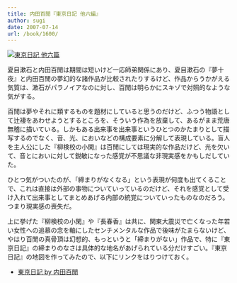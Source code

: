 ```yaml
---
title: 内田百閒『東京日記 他六編』
author: sugi
date: 2007-07-14
url: /book/1600/
---
```

<a href="http://www.amazon.co.jp/exec/obidos/ASIN/4003112725/chezsugi-22/ref=nosim/" name="amazletlink" target="_blank"><img src="http://i1.wp.com/images-jp.amazon.com/images/G/09/icons/books/comingsoon_books.gif?w=660" alt="東京日記 他六篇" style="border: none;" class="alignleft" data-recalc-dims="1" /></a>

夏目漱石と内田百閒は期間は短いけど一応師弟関係にあり、夏目漱石の『夢十夜』と内田百閒の夢幻的な諸作品が比較されたりするけど、作品からうかがえる気質は、漱石がパラノイアなのに対し、百閒は明らかにスキゾで対照的なような気がする。

百閒は夢やそれに類するものを題材にしていると思うのだけど、ふつう物語として辻褄をあわせようとするところを、そういう作為を放棄して、あるがまま荒唐無稽に描いている。しかもある出来事を出来事というひとつのかたまりとして描写するのでなく、音、光、においなどの構成要素に分解して表現している。盲人を主人公にした『柳検校の小閑』は百閒にしては現実的な作品だけど、光を欠いて、音とにおいに対して鋭敏になった感覚が不思議な非現実感をかもしだしていた。

ひとつ気がついたのが、「締まりがなくなる」という表現が何度も出てくることで、これは直接は外部の事物についていっているのだけど、それを感覚として受け入れて出来事としてまとめあげる内部の統覚についていったものなのだろう。つまり現実感の喪失だ。

上に挙げた『柳検校の小閑』や『長春香』は共に、関東大震災で亡くなった年若い女性への追慕の念を軸にしたセンチメンタルな作品で後味がたまらないけど、やはり百閒の真骨頂は幻想的、もっというと「締まりがない」作品で、特に『東京日記』の締まりのなさは具体的な地名があげられている分だけすごい。『東京日記』の地図を作ってみたので、以下にリンクをはりつけておく。

  * [東京日記 by 内田百閒][1]


 [1]: http://maps.google.co.jp/maps/ms?ie=UTF8&hl=ja&msa=0&msid=102192057978036601298.00043528c593dec26f449&ll=35.684883,139.744441&spn=0.086725,0.147285&z=13&om=1
